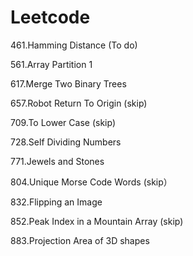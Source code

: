 # Leetcode

461.Hamming Distance (To do)

561.Array Partition 1

617.Merge Two Binary Trees

657.Robot Return To Origin (skip)

709.To Lower Case (skip)

728.Self Dividing Numbers

771.Jewels and Stones

804.Unique Morse Code Words (skip）

832.Flipping an Image

852.Peak Index in a Mountain Array (skip)

883.Projection Area of 3D shapes